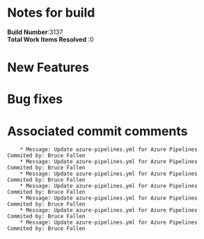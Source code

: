 # Notes for build
**Build Number**:3137   
**Total Work Items Resolved** :0

#  New Features

#  Bug fixes


#  Associated commit comments
        * Message: Update azure-pipelines.yml for Azure Pipelines   Commited by: Bruce Fallen
        * Message: Update azure-pipelines.yml for Azure Pipelines   Commited by: Bruce Fallen
        * Message: Update azure-pipelines.yml for Azure Pipelines   Commited by: Bruce Fallen
        * Message: Update azure-pipelines.yml for Azure Pipelines   Commited by: Bruce Fallen
        * Message: Update azure-pipelines.yml for Azure Pipelines   Commited by: Bruce Fallen
        * Message: Update azure-pipelines.yml for Azure Pipelines   Commited by: Bruce Fallen
        * Message: Update azure-pipelines.yml for Azure Pipelines   Commited by: Bruce Fallen
